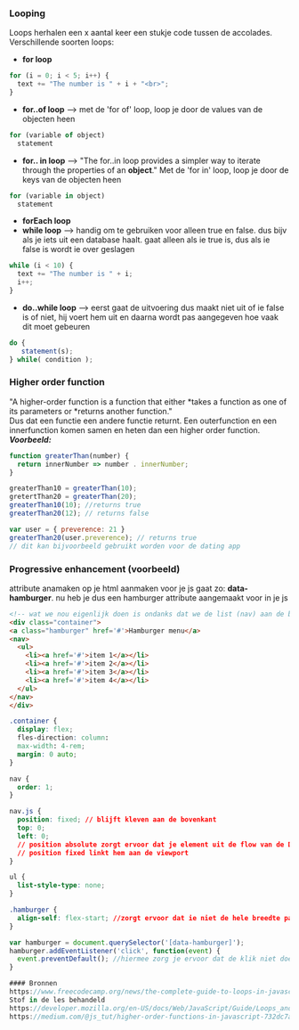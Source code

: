### Looping
Loops herhalen een x aantal keer een stukje code tussen de accolades. Verschillende soorten loops: 
- **for loop**  
```js
for (i = 0; i < 5; i++) {
  text += "The number is " + i + "<br>";
}
```
- **for..of loop** --> met de 'for of' loop, loop je door de values van de objecten heen  
```js
for (variable of object)
  statement
 ```
- **for.. in loop** --> "The for..in loop provides a simpler way to iterate through the properties of an **object**." Met de 'for in' loop, loop je door de keys van de objecten heen   
``` js
for (variable in object)
  statement
 ```  
- **forEach loop**  
- **while loop** --> handig om te gebruiken voor alleen true en false. dus bijv als je iets uit een database haalt. gaat alleen als ie true is, dus als ie false is wordt ie over geslagen  
``` js
while (i < 10) {
  text += "The number is " + i;
  i++;
}
```
- **do..while loop** --> eerst gaat de uitvoering dus maakt niet uit of ie false is of niet, hij voert hem uit en daarna wordt pas aangegeven hoe vaak dit moet gebeuren  
``` js
do {
   statement(s);
} while( condition );
```


### Higher order function 
"A higher-order function is a function that either *takes a function as one of its parameters or *returns another function."  
Dus dat een functie een andere functie returnt. Een outerfunction en een innerfunction komen samen en heten dan een higher order function.  
***Voorbeeld:***
```js
function greaterThan(number) {
  return innerNumber => number . innerNumber;
}

greaterThan10 = greaterThan(10); 
gretertThan20 = greaterThan(20); 
greaterThan10(10); //returns true 
greaterThan20(12); // returns false

var user = { preverence: 21 }
greaterThan20(user.preverence); // returns true
// dit kan bijvoorbeeld gebruikt worden voor de dating app

```

### Progressive enhancement (voorbeeld)  
attribute anamaken op je html aanmaken voor je js gaat zo: **data-hamburger**. nu heb je dus een hamburger attribute aangemaakt voor in je js
```html
<!-- wat we nou eigenlijk doen is ondanks dat we de list (nav) aan de bovenkant van de pagina in de html zetten, op de pagina index.html krijg je door display flex en order hem toch onderaan de paigna -->
<div class="container">
<a class="hamburger" href='#'>Hamburger menu</a>
<nav>
  <ul>
    <li><a href='#'>item 1</a></li>
    <li><a href='#'>item 2</a></li>
    <li><a href='#'>item 3</a></li>
    <li><a href='#'>item 4</a></li>
  </ul>
</nav>
</div>
```
```css
.container {
  display: flex;
  fles-direction: column:
  max-width: 4-rem;
  margin: 0 auto;
}

nav {
  order: 1;
}

nav.js {
  position: fixed; // blijft kleven aan de bovenkant
  top: 0;
  left: 0;
  // position absolute zorgt ervoor dat je element uit de flow van de DOM gaat
  // position fixed linkt hem aan de viewport
}

ul {
  list-style-type: none;
}

.hamburger {
  align-self: flex-start; //zorgt ervoor dat ie niet de hele breedte pakt
}
```
``` js
var hamburger = document.querySelector('[data-hamburger]');
hamburger.addEventListener('click', function(event) {
  event.preventDefault(); //hiermee zorg je ervoor dat de klik niet doet wat in de html is gedeclareerd
}

#### Bronnen  
https://www.freecodecamp.org/news/the-complete-guide-to-loops-in-javascript-f5e242921d8c/  
Stof in de les behandeld  
https://developer.mozilla.org/en-US/docs/Web/JavaScript/Guide/Loops_and_iteration#for...in_statement  
https://medium.com/@js_tut/higher-order-functions-in-javascript-732dc7a1952d
